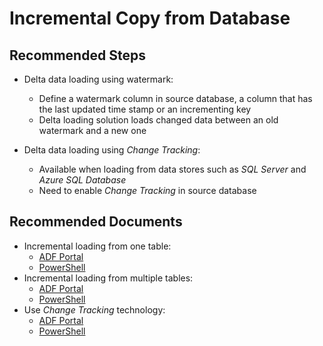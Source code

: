 <properties
	pageTitle="Delta Load from Relational Database"
	description="Only copy new or modified records"
	infoBubbleText=""
	authors="chez-charlie"
	ms.author="chez"
	articleId="4bc42034-2ae1-404a-bce9-149311352392"
	diagnosticScenario=""
	selfHelpType="generic"
	supportTopicIds="32629458, 32629459"
	resourceTags=""
	productPesIds="15613"
	cloudEnvironments="public"
/>

# Incremental Copy from Database

## **Recommended Steps**

* Delta data loading using watermark: <br>

  * Define a watermark column in source database, a column that has the last updated time stamp or an incrementing key
  * Delta loading solution loads changed data between an old watermark and a new one

* Delta data loading using _Change Tracking_: <br>

  * Available when loading from data stores such as _SQL Server_ and _Azure SQL Database_
  * Need to enable _Change Tracking_ in source database

## **Recommended Documents**

* Incremental loading from one table: <br>
  * [ADF Portal](https://docs.microsoft.com/azure/data-factory/tutorial-incremental-copy-portal) <br>
  * [PowerShell](https://docs.microsoft.com/azure/data-factory/tutorial-incremental-copy-powershell) <br>
* Incremental loading from multiple tables: <br>
  * [ADF Portal](https://docs.microsoft.com/azure/data-factory/tutorial-incremental-copy-multiple-tables-portal) <br>
  * [PowerShell](https://docs.microsoft.com/azure/data-factory/tutorial-incremental-copy-multiple-tables-powershell) <br>
* Use _Change Tracking_ technology: <br>
  * [ADF Portal](https://docs.microsoft.com/azure/data-factory/tutorial-incremental-copy-change-tracking-feature-portal) <br>
  * [PowerShell](https://docs.microsoft.com/azure/data-factory/tutorial-incremental-copy-change-tracking-feature-powershell) <br>
